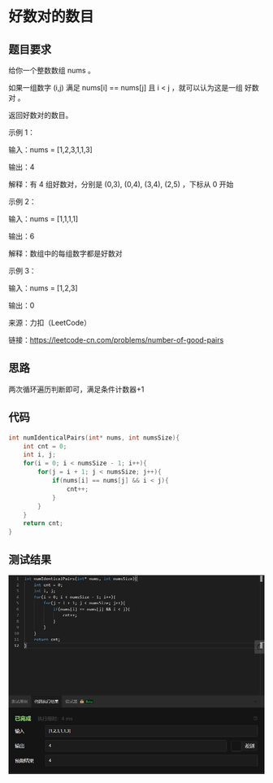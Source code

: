# 好数对的数目
## 题目要求
给你一个整数数组 nums 。

如果一组数字 (i,j) 满足 nums[i] == nums[j] 且 i < j ，就可以认为这是一组 好数对 。

返回好数对的数目。

示例 1：

输入：nums = [1,2,3,1,1,3]

输出：4

解释：有 4 组好数对，分别是 (0,3), (0,4), (3,4), (2,5) ，下标从 0 开始

示例 2：

输入：nums = [1,1,1,1]

输出：6

解释：数组中的每组数字都是好数对

示例 3：

输入：nums = [1,2,3]

输出：0

来源：力扣（LeetCode）

链接：https://leetcode-cn.com/problems/number-of-good-pairs
## 思路
两次循环遍历判断即可，满足条件计数器+1
## 代码
```c
int numIdenticalPairs(int* nums, int numsSize){
    int cnt = 0;
    int i, j;
    for(i = 0; i < numsSize - 1; i++){
        for(j = i + 1; j < numsSize; j++){
            if(nums[i] == nums[j] && i < j){
                cnt++;
            }
        }
    }
    return cnt;
}
```
## 测试结果
![好数对的数目](https://github.com/xycg529/Summer/blob/master/1.%E7%AE%97%E6%B3%95/%E5%A5%BD%E6%95%B0%E5%AF%B9%E7%9A%84%E6%95%B0%E7%9B%AE.JPG)
